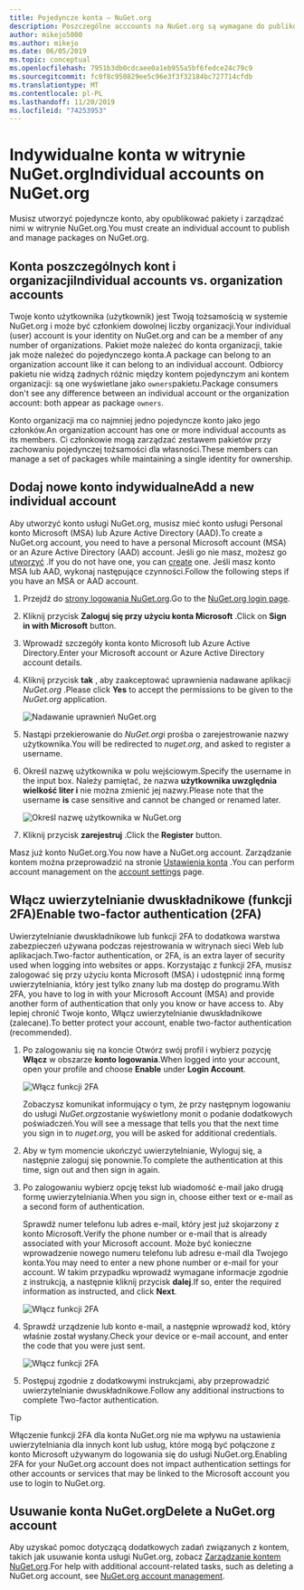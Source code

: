 ```yaml
---
title: Pojedyncze konta — NuGet.org
description: Poszczególne acccounts na NuGet.org są wymagane do publikowania pakietów
author: mikejo5000
ms.author: mikejo
ms.date: 06/05/2019
ms.topic: conceptual
ms.openlocfilehash: 7951b3db0cdcaee0a1eb955a5bf6fedce24c79c9
ms.sourcegitcommit: fc0f8c950829ee5c96e3f3f32184bc727714cfdb
ms.translationtype: MT
ms.contentlocale: pl-PL
ms.lasthandoff: 11/20/2019
ms.locfileid: "74253953"
---
```

# <a name="individual-accounts-on-nugetorg"></a><span data-ttu-id="3bb46-103">Indywidualne konta w witrynie NuGet.org</span><span class="sxs-lookup"><span data-stu-id="3bb46-103">Individual accounts on NuGet.org</span></span>

<span data-ttu-id="3bb46-104">Musisz utworzyć pojedyncze konto, aby opublikować pakiety i zarządzać nimi w witrynie NuGet.org.</span><span class="sxs-lookup"><span data-stu-id="3bb46-104">You must create an individual account to publish and manage packages on NuGet.org.</span></span>

## <a name="individual-accounts-vs-organization-accounts"></a><span data-ttu-id="3bb46-105">Konta poszczególnych kont i organizacji</span><span class="sxs-lookup"><span data-stu-id="3bb46-105">Individual accounts vs. organization accounts</span></span>

<span data-ttu-id="3bb46-106">Twoje konto użytkownika (użytkownik) jest Twoją tożsamością w systemie NuGet.org i może być członkiem dowolnej liczby organizacji.</span><span class="sxs-lookup"><span data-stu-id="3bb46-106">Your individual (user) account is your identity on NuGet.org and can be a member of any number of organizations.</span></span> <span data-ttu-id="3bb46-107">Pakiet może należeć do konta organizacji, takie jak może należeć do pojedynczego konta.</span><span class="sxs-lookup"><span data-stu-id="3bb46-107">A package can belong to an organization account like it can belong to an individual account.</span></span> <span data-ttu-id="3bb46-108">Odbiorcy pakietu nie widzą żadnych różnic między kontem pojedynczym ani kontem organizacji: są one wyświetlane jako `owners`pakietu.</span><span class="sxs-lookup"><span data-stu-id="3bb46-108">Package consumers don't see any difference between an individual account or the organization account: both appear as package `owners`.</span></span>

<span data-ttu-id="3bb46-109">Konto organizacji ma co najmniej jedno pojedyncze konto jako jego członków.</span><span class="sxs-lookup"><span data-stu-id="3bb46-109">An organization account has one or more individual accounts as its members.</span></span> <span data-ttu-id="3bb46-110">Ci członkowie mogą zarządzać zestawem pakietów przy zachowaniu pojedynczej tożsamości dla własności.</span><span class="sxs-lookup"><span data-stu-id="3bb46-110">These members can manage a set of packages while maintaining a single identity for ownership.</span></span>

## <a name="add-a-new-individual-account"></a><span data-ttu-id="3bb46-111">Dodaj nowe konto indywidualne</span><span class="sxs-lookup"><span data-stu-id="3bb46-111">Add a new individual account</span></span>

<span data-ttu-id="3bb46-112">Aby utworzyć konto usługi NuGet.org, musisz mieć konto usługi Personal konto Microsoft (MSA) lub Azure Active Directory (AAD).</span><span class="sxs-lookup"><span data-stu-id="3bb46-112">To create a NuGet.org account, you need to have a personal Microsoft account (MSA) or an Azure Active Directory (AAD) account.</span></span> <span data-ttu-id="3bb46-113">Jeśli go nie masz, możesz go [utworzyć](https://signup.live.com) .</span><span class="sxs-lookup"><span data-stu-id="3bb46-113">If you do not have one, you can [create](https://signup.live.com) one.</span></span> <span data-ttu-id="3bb46-114">Jeśli masz konto MSA lub AAD, wykonaj następujące czynności.</span><span class="sxs-lookup"><span data-stu-id="3bb46-114">Follow the following steps if you have an MSA or AAD account.</span></span>

1. <span data-ttu-id="3bb46-115">Przejdź do [strony logowania NuGet.org](https://www.nuget.org/users/account/LogOn).</span><span class="sxs-lookup"><span data-stu-id="3bb46-115">Go to the [NuGet.org login page](https://www.nuget.org/users/account/LogOn).</span></span>

1. <span data-ttu-id="3bb46-116">Kliknij przycisk **Zaloguj się przy użyciu konta Microsoft** .</span><span class="sxs-lookup"><span data-stu-id="3bb46-116">Click on **Sign in with Microsoft** button.</span></span>

1. <span data-ttu-id="3bb46-117">Wprowadź szczegóły konta konto Microsoft lub Azure Active Directory.</span><span class="sxs-lookup"><span data-stu-id="3bb46-117">Enter your Microsoft account or Azure Active Directory account details.</span></span>

1. <span data-ttu-id="3bb46-118">Kliknij przycisk **tak** , aby zaakceptować uprawnienia nadawane aplikacji *NuGet.org* .</span><span class="sxs-lookup"><span data-stu-id="3bb46-118">Please click **Yes** to accept the permissions to be given to the *NuGet.org* application.</span></span>

   ![Nadawanie uprawnień NuGet.org](media/nuget-org-permissions.png)

1. <span data-ttu-id="3bb46-120">Nastąpi przekierowanie do *NuGet.org*i prośba o zarejestrowanie nazwy użytkownika.</span><span class="sxs-lookup"><span data-stu-id="3bb46-120">You will be redirected to *nuget.org*, and asked to register a username.</span></span>

1. <span data-ttu-id="3bb46-121">Określ nazwę użytkownika w polu wejściowym.</span><span class="sxs-lookup"><span data-stu-id="3bb46-121">Specify the username in the input box.</span></span> <span data-ttu-id="3bb46-122">Należy pamiętać, że nazwa **użytkownika uwzględnia wielkość liter i** nie można zmienić jej nazwy.</span><span class="sxs-lookup"><span data-stu-id="3bb46-122">Please note that the username **is** case sensitive and cannot be changed or renamed later.</span></span>

   ![Określ nazwę użytkownika w NuGet.org](media/nuget-org-register.png) 

1. <span data-ttu-id="3bb46-124">Kliknij przycisk **zarejestruj** .</span><span class="sxs-lookup"><span data-stu-id="3bb46-124">Click the **Register** button.</span></span>

<span data-ttu-id="3bb46-125">Masz już konto NuGet.org.</span><span class="sxs-lookup"><span data-stu-id="3bb46-125">You now have a NuGet.org account.</span></span> <span data-ttu-id="3bb46-126">Zarządzanie kontem można przeprowadzić na stronie [Ustawienia konta](https://www.nuget.org/account) .</span><span class="sxs-lookup"><span data-stu-id="3bb46-126">You can perform account management on the [account settings](https://www.nuget.org/account) page.</span></span>

## <a name="enable-two-factor-authentication-2fa"></a><span data-ttu-id="3bb46-127">Włącz uwierzytelnianie dwuskładnikowe (funkcji 2FA)</span><span class="sxs-lookup"><span data-stu-id="3bb46-127">Enable two-factor authentication (2FA)</span></span>

<span data-ttu-id="3bb46-128">Uwierzytelnianie dwuskładnikowe lub funkcji 2FA to dodatkowa warstwa zabezpieczeń używana podczas rejestrowania w witrynach sieci Web lub aplikacjach.</span><span class="sxs-lookup"><span data-stu-id="3bb46-128">Two-factor authentication, or 2FA, is an extra layer of security used when logging into websites or apps.</span></span> <span data-ttu-id="3bb46-129">Korzystając z funkcji 2FA, musisz zalogować się przy użyciu konta Microsoft (MSA) i udostępnić inną formę uwierzytelniania, który jest tylko znany lub ma dostęp do programu.</span><span class="sxs-lookup"><span data-stu-id="3bb46-129">With 2FA, you have to log in with your Microsoft Account (MSA) and provide another form of authentication that only you know or have access to.</span></span> <span data-ttu-id="3bb46-130">Aby lepiej chronić Twoje konto, Włącz uwierzytelnianie dwuskładnikowe (zalecane).</span><span class="sxs-lookup"><span data-stu-id="3bb46-130">To better protect your account, enable two-factor authentication (recommended).</span></span>

1. <span data-ttu-id="3bb46-131">Po zalogowaniu się na koncie Otwórz swój profil i wybierz pozycję **Włącz** w obszarze **konto logowania**.</span><span class="sxs-lookup"><span data-stu-id="3bb46-131">When logged into your account, open your profile and choose **Enable** under **Login Account**.</span></span>

   ![Włącz funkcji 2FA](media/nuget-org-register-2fa.png)

   <span data-ttu-id="3bb46-133">Zobaczysz komunikat informujący o tym, że przy następnym logowaniu do usługi *NuGet.org*zostanie wyświetlony monit o podanie dodatkowych poświadczeń.</span><span class="sxs-lookup"><span data-stu-id="3bb46-133">You will see a message that tells you that the next time you sign in to *nuget.org*, you will be asked for additional credentials.</span></span>

2. <span data-ttu-id="3bb46-134">Aby w tym momencie ukończyć uwierzytelnianie, Wyloguj się, a następnie zaloguj się ponownie.</span><span class="sxs-lookup"><span data-stu-id="3bb46-134">To complete the authentication at this time, sign out and then sign in again.</span></span>

3. <span data-ttu-id="3bb46-135">Po zalogowaniu wybierz opcję tekst lub wiadomość e-mail jako drugą formę uwierzytelniania.</span><span class="sxs-lookup"><span data-stu-id="3bb46-135">When you sign in, choose either text or e-mail as a second form of authentication.</span></span>

   <span data-ttu-id="3bb46-136">Sprawdź numer telefonu lub adres e-mail, który jest już skojarzony z konto Microsoft.</span><span class="sxs-lookup"><span data-stu-id="3bb46-136">Verify the phone number or e-mail that is already associated with your Microsoft account.</span></span> <span data-ttu-id="3bb46-137">Może być konieczne wprowadzenie nowego numeru telefonu lub adresu e-mail dla Twojego konta.</span><span class="sxs-lookup"><span data-stu-id="3bb46-137">You may need to enter a new phone number or e-mail for your account.</span></span> <span data-ttu-id="3bb46-138">W takim przypadku wprowadź wymagane informacje zgodnie z instrukcją, a następnie kliknij przycisk **dalej**.</span><span class="sxs-lookup"><span data-stu-id="3bb46-138">If so, enter the required information as instructed, and click **Next**.</span></span>

   ![Włącz funkcji 2FA](media/nuget-org-sign-in-2fa.png)

4. <span data-ttu-id="3bb46-140">Sprawdź urządzenie lub konto e-mail, a następnie wprowadź kod, który właśnie został wysłany.</span><span class="sxs-lookup"><span data-stu-id="3bb46-140">Check your device or e-mail account, and enter the code that you were just sent.</span></span>

   ![Włącz funkcji 2FA](media/nuget-org-enter-code-2fa.png)

5. <span data-ttu-id="3bb46-142">Postępuj zgodnie z dodatkowymi instrukcjami, aby przeprowadzić uwierzytelnianie dwuskładnikowe.</span><span class="sxs-lookup"><span data-stu-id="3bb46-142">Follow any additional instructions to complete Two-factor authentication.</span></span>

> [!Tip]
> <span data-ttu-id="3bb46-143">Włączenie funkcji 2FA dla konta NuGet.org nie ma wpływu na ustawienia uwierzytelniania dla innych kont lub usług, które mogą być połączone z konto Microsoft używanym do logowania się do usługi NuGet.org.</span><span class="sxs-lookup"><span data-stu-id="3bb46-143">Enabling 2FA for your NuGet.org account does not impact authentication settings for other accounts or services that may be linked to the Microsoft account you use to login to NuGet.org.</span></span>

## <a name="delete-a-nugetorg-account"></a><span data-ttu-id="3bb46-144">Usuwanie konta NuGet.org</span><span class="sxs-lookup"><span data-stu-id="3bb46-144">Delete a NuGet.org account</span></span>

<span data-ttu-id="3bb46-145">Aby uzyskać pomoc dotyczącą dodatkowych zadań związanych z kontem, takich jak usuwanie konta usługi NuGet.org, zobacz [Zarządzanie kontem NuGet.org](nuget-org-faq.md#nugetorg-account-management).</span><span class="sxs-lookup"><span data-stu-id="3bb46-145">For help with additional account-related tasks, such as deleting a NuGet.org account, see [NuGet.org account management](nuget-org-faq.md#nugetorg-account-management).</span></span>
